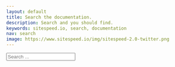 ```yaml
---
layout: default
title: Search the documentation.
description: Search and you should find.
keywords: sitespeed.io, search, documentation
nav: search
image: https://www.sitespeed.io/img/sitespeed-2.0-twitter.png
---
```


<div id="search-container">
 <input type="text" id="search-input" placeholder="Search ..." class="input-field">
 <ul id="results-container"></ul>
</div>

<!-- script pointing to jekyll-search.js -->
<script src="{{ site.baseurl }}/simple-jekyll-search.min.js"></script>
<script>
SimpleJekyllSearch({
 searchInput: document.getElementById('search-input'),
 resultsContainer: document.getElementById('results-container'),
 json: {% include_relative search.json %},
 searchResultTemplate: "<li><a href='{url}'>{title}</a> - {description}</li>"
})
</script>
